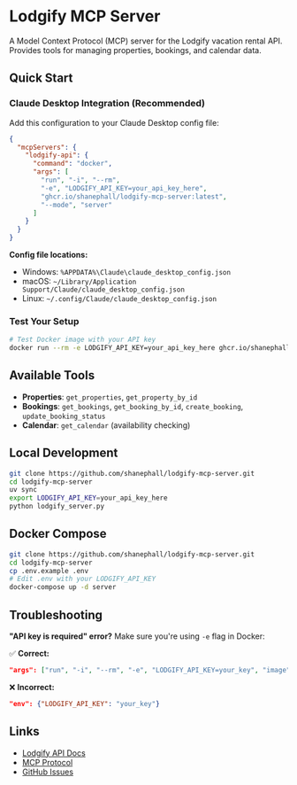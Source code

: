 # Lodgify MCP Server

A Model Context Protocol (MCP) server for the Lodgify vacation rental API. Provides tools for managing properties, bookings, and calendar data.

## Quick Start

### Claude Desktop Integration (Recommended)

Add this configuration to your Claude Desktop config file:

```json
{
  "mcpServers": {
    "lodgify-api": {
      "command": "docker",
      "args": [
        "run", "-i", "--rm", 
        "-e", "LODGIFY_API_KEY=your_api_key_here",
        "ghcr.io/shanephall/lodgify-mcp-server:latest",
        "--mode", "server"
      ]
    }
  }
}
```

**Config file locations:**
- Windows: `%APPDATA%\Claude\claude_desktop_config.json`
- macOS: `~/Library/Application Support/Claude/claude_desktop_config.json`  
- Linux: `~/.config/Claude/claude_desktop_config.json`

### Test Your Setup

```bash
# Test Docker image with your API key
docker run --rm -e LODGIFY_API_KEY=your_api_key_here ghcr.io/shanephall/lodgify-mcp-server:latest --mode test
```

## Available Tools

- **Properties**: `get_properties`, `get_property_by_id`
- **Bookings**: `get_bookings`, `get_booking_by_id`, `create_booking`, `update_booking_status`
- **Calendar**: `get_calendar` (availability checking)

## Local Development

```bash
git clone https://github.com/shanephall/lodgify-mcp-server.git
cd lodgify-mcp-server
uv sync
export LODGIFY_API_KEY=your_api_key_here
python lodgify_server.py
```

## Docker Compose

```bash
git clone https://github.com/shanephall/lodgify-mcp-server.git
cd lodgify-mcp-server
cp .env.example .env
# Edit .env with your LODGIFY_API_KEY
docker-compose up -d server
```

## Troubleshooting

**"API key is required" error?** Make sure you're using `-e` flag in Docker:

✅ **Correct:**

```json
"args": ["run", "-i", "--rm", "-e", "LODGIFY_API_KEY=your_key", "image", "--mode", "server"]
```

❌ **Incorrect:**

```json
"env": {"LODGIFY_API_KEY": "your_key"}
```

## Links

- [Lodgify API Docs](https://docs.lodgify.com/)
- [MCP Protocol](https://modelcontextprotocol.io/)
- [GitHub Issues](https://github.com/shanephall/lodgify-mcp-server/issues)